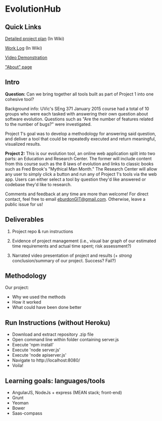 # EvolutionHub

Quick Links
------------
[Detailed project plan](https://github.com/eburdon/EvolutionHub/wiki/Detailed-Project-Plan) (In Wiki)

[Work Log](https://github.com/eburdon/EvolutionHub/wiki/Work-Log) (In Wiki)

[Video Demonstration]() 

["About" page](https://github.com/eburdon/EvolutionHub/wiki/About)

Intro
------

<b>Question:</b> Can we bring together all tools built as part of Project 1 into one cohesive tool?

Background info: UVic's SEng 371 January 2015 course had a total of 10 groups who were each tasked with answering their own question about software evolution. Questions such as "Are the number of features related to the number of bugs?" were investigated.

Project 1's goal was to develop a methodology for answering said question, and deliver a tool that could be repeatedly executed and return meaningful, visualized results.

<b>Project 2:</b> This is our evolution tool, an online web application split into two parts: an Education and Research Center. The former will include content from this course such as the 8 laws of evolution and links to classic books such as Fred Brook's "Mythical Man Month." The Research Center will allow any user to simply click a button and run any of Project 1's tools via the web app. Users can either select a tool by question they'd like answered or codebase they'd like to research.

Comments and feedback at any time are more than welcome! For direct contact, feel free to email eburdonGIT@gmail.com. Otherwise, leave a public issue for us!


Deliverables
------------
1. Project repo & run instructions

2. Evidence of project management (i.e., visual bar graph of our estimated time requirements and actual time spent; risk assessment?)

3. Narrated video presentation of project and results (+ _strong_ conclusion/summary of our project. Success? Fail?)


Methodology
-----------
Our project:
* Why we used the methods
* How it worked
* What could have been done better


Run Instructions (without Heroku)
-----------------------------
* Download and extract repository .zip file
* Open command line within folder containing server.js
* Execute 'npm install'
* Execute 'node server.js'
* Execute 'node apiserver.js'
* Navigate to http://localhost:8080/
* Voila!


Learning goals: languages/tools
-------------------------------
* AngularJS, NodeJs + express (MEAN stack; front-end)
* Grunt
* Yeoman
* Bower
* Saas-compass
